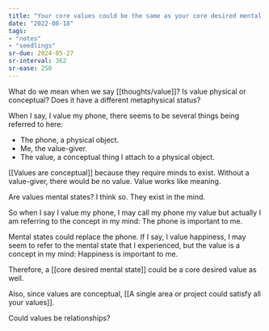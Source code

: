 ```yaml
---
title: "Your core values could be the same as your core desired mental states"
date: "2022-08-18"
tags:
- "notes"
- "seedlings"
sr-due: 2024-05-27
sr-interval: 362
sr-ease: 250
---
```


What do we mean when we say [[thoughts/value]]? Is value physical or conceptual? Does it have a different metaphysical status?

When I say, I value my phone, there seems to be several things being referred to here:

- The phone, a physical object.
- Me, the value-giver.
- The value, a conceptual thing I attach to a physical object.

[[Values are conceptual]] because they require minds to exist. Without a value-giver, there would be no value. Value works like meaning.

Are values mental states? I think so. They exist in the mind.

So when I say I value my phone, I may call my phone my value but actually I am referring to the concept in my mind: The phone is important to me.

Mental states could replace the phone. If I say, I value happiness, I may seem to refer to the mental state that I experienced, but the value is a concept in my mind: Happiness is important to me.

Therefore, a [[core desired mental state]] could be a core desired value as well.

Also, since values are conceptual, [[A single area or project could satisfy all your values]].

Could values be relationships?